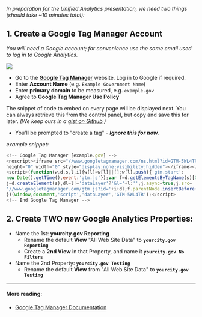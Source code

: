 _In preparation for the Unified Analytics presentation, we need two things (should take ~10 minutes total):_

## 1. Create a Google Tag Manager Account
_You will need a Google account; for convenience use the same email used to log in to Google Analytics._

![](https://raw.githubusercontent.com/laurenancona/unified-analytics/master/images/1-signup-screen.png)
- Go to the **[Google Tag Manager](https://tagmanager.google.com)** website. Log in to Google if required.
- Enter **Account Name** (e.g. `Example Government Name`)
- Enter **primary domain** to be measured, e.g. `example.gov`
- Agree to **Google Tag Manager Use Policy**

The snippet of code to embed on every page will be displayed next. You can always retrieve this from the control panel, but copy and save this for later. _(We keep ours in a [gist on Github](https://gist.github.com/laurenancona/f65dac64e66eedce1115).)_

- You'll be prompted to "create a tag" - _**Ignore this for now.**_

_example snippet:_
```javascript
<!-- Google Tag Manager [example.gov] -->
<noscript><iframe src="//www.googletagmanager.com/ns.html?id=GTM-5WL4TR"
height="0" width="0" style="display:none;visibility:hidden"></iframe></noscript>
<script>(function(w,d,s,l,i){w[l]=w[l]||[];w[l].push({'gtm.start':
new Date().getTime(),event:'gtm.js'});var f=d.getElementsByTagName(s)[0],
j=d.createElement(s),dl=l!='dataLayer'?'&l='+l:'';j.async=true;j.src=
'//www.googletagmanager.com/gtm.js?id='+i+dl;f.parentNode.insertBefore(j,f);
})(window,document,'script','dataLayer','GTM-5WL4TR');</script>
<!-- End Google Tag Manager -->
```

## 2. Create __TWO__ new Google Analytics Properties:

- Name the 1st: __yourcity.gov Reporting__
	- Rename the default **View** "All Web Site Data" to **`yourcity.gov Reporting`**
	- Create a **2nd View** in that Property, and name it **`yourcity.gov No Filters`**
- Name the 2nd Property: **`yourcity.gov Testing`**
	- Rename the default **View** from "All Web Site Data" to **`yourcity.gov Testing`**

---

#### More reading: 
- [Google Tag Manager Documentation](https://support.google.com/tagmanager/answer/2574370?hl=en)